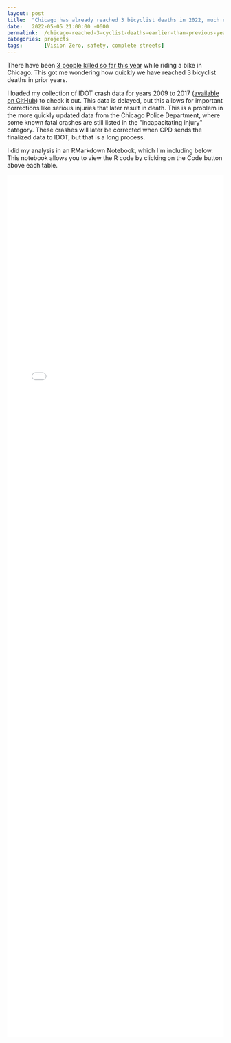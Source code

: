 ```yaml
---
layout: post
title:  "Chicago has already reached 3 bicyclist deaths in 2022, much earlier than in previous years"
date:   2022-05-05 21:00:00 -0600
permalink:  /chicago-reached-3-cyclist-deaths-earlier-than-previous-years/
categories: projects
tags:       [Vision Zero, safety, complete streets]
---
```


There have been [3 people killed so far this year](https://chi.streetsblog.org/2022/05/05/failure-to-create-safe-cycling-conditions-on-milwaukee-leads-to-second-bike-death-at-kilbourn/) while riding a bike in Chicago. This got me wondering how quickly we have reached 3 bicyclist deaths in prior years. 

I loaded my collection of IDOT crash data for years 2009 to 2017 ([available on GitHub](https://github.com/mmmccarthy/chivz/blob/master/idot_crashes/IDOT_Crashes_Chicago_2009_2017.rds)) to check it out. This data is delayed, but this allows for important corrections like serious injuries that later result in death. This is a problem in the more quickly updated data from the Chicago Police Department, where some known fatal crashes are still listed in the "incapacitating injury" category. These crashes will later be corrected when CPD sends the finalized data to IDOT, but that is a long process.

I did my analysis in an RMarkdown Notebook, which I'm including below. This notebook allows you to view the R code by clicking on the Code button above each table.

<iframe src="{{ "/html/cyclist-deaths-2022/explore_fatal_crashes_May5.html" | relative_url }}" height="2000" style="width:100%;" frameborder="0"></iframe>

